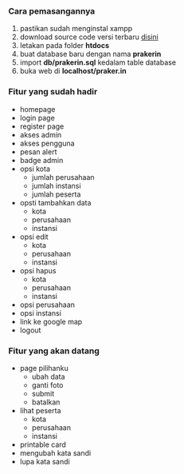 ### Cara pemasangannya
1. pastikan sudah menginstal xampp
2. download source code versi terbaru <a href="https://github.com/sachnun/praker.in/releases">disini</a>
3. letakan pada folder <b>htdocs</b>
4. buat database baru dengan nama <b>prakerin</b>
5. import <b>db/prakerin.sql</b> kedalam table database
6. buka web di <b>localhost/praker.in</b>

### Fitur yang sudah hadir

- homepage
- login page
- register page
- akses admin
- akses pengguna
- pesan alert
- badge admin
- opsi kota
	- jumlah perusahaan 
	- jumlah instansi
	- jumlah peserta
- opsti tambahkan data
	- kota
	- perusahaan
	- instansi
- opsi edit
	- kota
	- perusahaan
	- instansi
- opsi hapus
	- kota
	- perusahaan
	- instansi
- opsi perusahaan
- opsi instansi
- link ke google map
- logout


### Fitur yang akan datang


- page pilihanku
	- ubah data
	- ganti foto
	- submit
	- batalkan
- lihat peserta
	- kota
	- perusahaan
	- instansi
- printable card
- mengubah kata sandi
- lupa kata sandi
